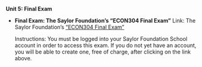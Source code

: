 **Unit 5: Final Exam** <span id="5"></span> 
-   **Final Exam: The Saylor Foundation’s “ECON304 Final Exam”**
    Link: The Saylor Foundation’s [“ECON304 Final
    Exam”](http://school.saylor.org/mod/quiz/view.php?id=1307)  
      
     Instructions: You must be logged into your Saylor Foundation School
    account in order to access this exam. If you do not yet have an
    account, you will be able to create one, free of charge, after
    clicking on the link above.



